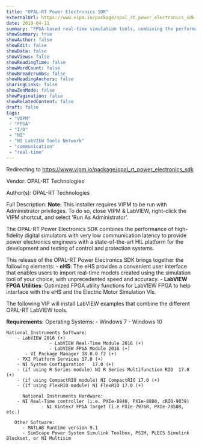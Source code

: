 ```yaml
---
title: "OPAL-RT Power Electronics SDK"
externalUrl: https://www.vipm.io/package/opal_rt_power_electronics_sdk
date: 2019-04-11
summary: "FPGA-based real-time simulation tools, combining the performance of high-fidelity digital simulators with very low communication latency to provide power electronics engineers with a state-of-the-art HIL platform for the development and testing of control and protection systems"
showSummary: true
showAuthor: false
showEdit: false
showData: false
showViews: false
showReadingTime: false
showWordCount: false
showBreadcrumbs: false
showHeadingAnchors: false
sharingLinks: false
showZenMode: false
showPagination: false
showRelatedContent: false
draft: false
tags:
 - "VIPM"
 - "FPGA"
 - "I/O"
 - "NI"
 - "NI LabVIEW Tools Network"
 - "communication"
 - "real-time"
---
```


Redirecting to https://www.vipm.io/package/opal_rt_power_electronics_sdk

Vendor: OPAL-RT Technologies

Author(s): OPAL-RT Technologies
 
Full Description:
**Note:** This installer requires VIPM to be run with Administrator privileges.  To do so, close VIPM & LabVIEW, right-click the VIPM shortcut, and select 'Run As Administrator'.

The OPAL-RT Power Electronics SDK combines the performance of high-fidelity digital simulators with very low communication latency to provide power electronics engineers with a state-of-the-art HIL platform for the development and testing of control and protection systems.

This release of the OPAL-RT Power Electronics SDK brings together the following elements:
    - **eHS**: The eHS provides a convenient user interface that enables users to import real-time models created 
       using the simulation tool of your choice, with unprecedented speed and accuracy.
    - **LabVIEW FPGA Utilities**: Optimized FPGA utility functions for LabVIEW FPGA to help interface 
       with the eHS and the Electric Motor Simulation VIs.

The following VIP will install LabVIEW examples that combine the different OPAL-RT LabVIEW tools.

**Requirements:**
    Operating Systems:
       - Windows 7
		    	- Windows 10	
	
    National Instruments Software:
        - LabVIEW 2016 (+)
				    - LabVIEW Real-Time Module 2016 (+)
				    - LabVIEW FPGA Module 2016 (+)
	       - VI Package Manager 18.0.0 f2 (+)
        - PXI Platform Services	17.0 (+)
        - NI System Configuration	17.0 (+)
        - (if using R Series module) NI R Series Multifunction RIO	17.0 (+)
        - (if using CompactRIO module) NI CompactRIO 17.0 (+)
        - (if using FlexRIO module) NI FlexRIO 17.0 (+)
	       
		  National Instruments Hardware:
        - NI Real-Time controller (i.e. PXIe-8840, PXIe-8880, cRIO-9039)
			     - NI Kintex7 FPGA Target (i.e PXIe-7976R, PXIe-7858R, etc.)

	   Other Software:
          - MATLAB Runtime version 9.1
          - SimScape Power System Simulink Toolbox, PSIM, PLECS Simulink Blockset, or NI Multisim